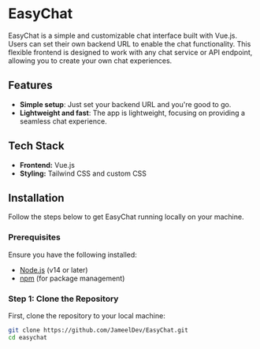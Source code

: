 # EasyChat

EasyChat is a simple and customizable chat interface built with Vue.js. Users can set their own backend URL to enable the chat functionality. This flexible frontend is designed to work with any chat service or API endpoint, allowing you to create your own chat experiences.

## Features

- **Simple setup**: Just set your backend URL and you're good to go.
- **Lightweight and fast**: The app is lightweight, focusing on providing a seamless chat experience.

## Tech Stack

- **Frontend:** Vue.js
- **Styling:** Tailwind CSS and custom CSS

## Installation

Follow the steps below to get EasyChat running locally on your machine.

### Prerequisites

Ensure you have the following installed:

- [Node.js](https://nodejs.org/) (v14 or later)
- [npm](https://www.npmjs.com/) (for package management)

### Step 1: Clone the Repository

First, clone the repository to your local machine:

```bash
git clone https://github.com/JameelDev/EasyChat.git
cd easychat
